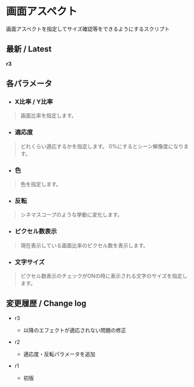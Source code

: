 # 画面アスペクト

画面アスペクトを指定してサイズ確認等をできるようにするスクリプト

## 最新 / Latest

**r3**

## 各パラメータ


* ### X比率 / Y比率
> 画面比率を指定します。

* ### 適応度
> どれくらい適応するかを指定します。
> 0%にするとシーン解像度になります。

* ### 色
> 色を指定します。

* ### 反転
> シネマスコープのような挙動に変化します。

* ### ピクセル数表示
> 現在表示している画面比率のピクセル数を表示します。

* ### 文字サイズ
> ピクセル数表示のチェックがONの時に表示される文字のサイズを指定します。


## 変更履歴 / Change log

- r3
    - 以降のエフェクトが適応されない問題の修正

- r2
    - 適応度・反転パラメータを追加

- r1
    - 初版